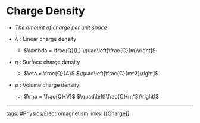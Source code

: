 # Charge Density
- *The amount of charge per unit space*

- $\lambda$ : Linear charge density
	- $\lambda = \frac{Q}{L} \quad\left[\frac{C}{m}\right]$

- $\eta$ : Surface charge density
	- $\eta = \frac{Q}{A}$ $\quad\left[\frac{C}{m^2}\right]$

- $\rho$ : Volume charge density
	- $\rho = \frac{Q}{V}$ $\quad\left[\frac{C}{m^3}\right]$

---
tags: #Physics/Electromagnetism 
links: [[Charge]]